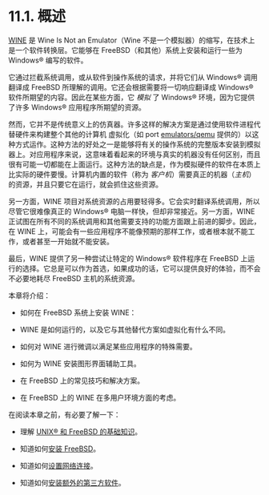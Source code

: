 # 11.1. 概述

[WINE](https://www.winehq.org/) 是 Wine Is Not an Emulator（Wine 不是一个模拟器）的缩写，在技术上是一个软件转换层。它能够在 FreeBSD（和其他）系统上安装和运行一些为 Windows® 编写的软件。

它通过拦截系统调用，或从软件到操作系统的请求，并将它们从 Windows® 调用翻译成 FreeBSD 所理解的调用。它还会根据需要将一切响应翻译成 Windows® 软件所期望的内容。因此在某些方面，它 *模拟* 了 Windows® 环境，因为它提供了许多 Windows® 应用程序所期望的资源。

然而，它并不是传统意义上的仿真器。许多这样的解决方案是通过使用软件进程代替硬件来构建整个其他的计算机 虚拟化（如 port [emulators/qemu](https://cgit.freebsd.org/ports/tree/emulators/qemu/pkg-descr) 提供的）以这种方式运作。这种方法的好处之一是能够将有关的操作系统的完整版本安装到模拟器上。对应用程序来说，这意味着看起来的环境与真实的机器没有任何区别，而且很有可能一切都能在上面运行。这种方法的缺点是，作为模拟硬件的软件在本质上比实际的硬件要慢。计算机内置的软件（称为 *客户机*）需要真正的机器（*主机*）的资源，并且只要它在运行，就会抓住这些资源。

另一方面，WINE 项目对系统资源的占用要轻得多。它会实时翻译系统调用，所以尽管它很难像真正的 Windows® 电脑一样快，但却非常接近。另一方面，WINE 正试图在所有不同的系统调用和其他需要支持的功能方面跟上前进的脚步。因此，在 WINE 上，可能会有一些应用程序不能像预期的那样工作，或者根本就不能工作，或者甚至一开始就不能安装。

最后，WINE 提供了另一种尝试让特定的 Windows® 软件程序在 FreeBSD 上运行的选择。它总是可以作为首选，如果成功的话，它可以提供良好的体验，而不会不必要地耗尽 FreeBSD 主机的系统资源。

本章将介绍：

- 如何在 FreeBSD 系统上安装 WINE：

- WINE 是如何运行的，以及它与其他替代方案如虚拟化有什么不同。

- 如何对 WINE 进行微调以满足某些应用程序的特殊需要。

- 如何为 WINE 安装图形界面辅助工具。

- 在 FreeBSD 上的常见技巧和解决方案。

- 在 FreeBSD 上的 WINE 在多用户环境方面的考虑。

在阅读本章之前，有必要了解一下：

- 理解 [UNIX® 和 FreeBSD 的基础知识](https://docs.freebsd.org/en/books/handbook/basics/index.html#basics)。

- 知道如何[安装 FreeBSD](https://docs.freebsd.org/en/books/handbook/bsdinstall/index.html#bsdinstall)。

- 知道如何[设置网络连接](https://docs.freebsd.org/en/books/handbook/advanced-networking/index.html#advanced-networking)。

- 知道如何[安装额外的第三方软件](https://docs.freebsd.org/en/books/handbook/ports/index.html#ports)。
